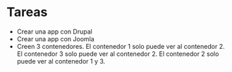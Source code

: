 # Tareas

- Crear una app con Drupal
- Crear una app con Joomla
- Creen 3 contenedores. El contenedor 1 solo puede ver al contenedor 2. El contenedor 3 solo puede ver al contenedor 2. El contenedor 2 solo puede ver al contenedor 1 y 3.
